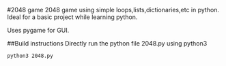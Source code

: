 #2048 game
2048 game using simple loops,lists,dictionaries,etc in python.
Ideal for a basic project while learning python.

Uses pygame for GUI.

##Build instructions
Directly run the python file 2048.py using python3

```python3 2048.py```
